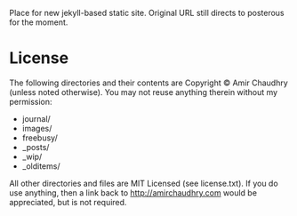 Place for new jekyll-based static site.  Original URL still directs to posterous for the moment.


# License

The following directories and their contents are Copyright &copy; Amir Chaudhry (unless noted otherwise). You may not reuse anything therein without my permission:

* journal/
* images/
* freebusy/
* _posts/
* _wip/
* _olditems/

All other directories and files are MIT Licensed (see license.txt). If you do use anything, then a link back to http://amirchaudhry.com would be appreciated, but is not required.